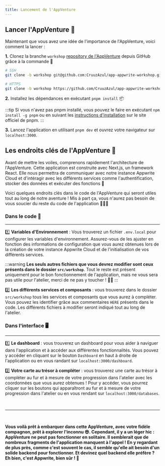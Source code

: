 ```yaml
---
title: Lancement de l'AppVenture
---
```


<Hero
title="Lancement de l'AppVenture 🚀"
image="/assets/workshop/configuration/app/bay_app.jpeg"
description="Avant de partir à la découverte des trésors cachés dans le monde d'Appwrite, il est temps de préparer notre
fidèle compagnon de voyage : l'AppVenture. Elle est bien plus qu'une simple application. Elle est votre carte au trésor,
votre boussole et votre compagnon fidèle dans votre quête, vous aidant à déverrouiller les secrets de chaque destination
que nous explorerons ! 🧳 Vous n'avez pas besoin de la maîtriser entièrement pour avancer, mais comprenez qu'elle sera là
quand vous aurez besoin d'elle !"
/>

## Lancer l'AppVenture 🚀

Maintenant que vous avez une idée de l'importance de l'AppVenture, voici comment la lancer :

**1.** Clonez la branche `workshop` [repository de l'AppVenture](https://github.com/CruuzAzul/app-appwrite-workshop)
depuis GitHub grâce à la commande 🥳

```bash
# SSH
git clone -b workshop git@github.com:CruuzAzul/app-appwrite-workshop.git

# HTTPS
git clone -b workshop https://github.com/CruuzAzul/app-appwrite-workshop.git
```

**2.** Installez les dépendances en exécutant `pnpm install` 📦

:::tip
Si vous n'avez pas pnpm installé, vous pouvez le faire en exécutant `npm install -g pnpm` ou en suivant les
[instructions d'installation](https://pnpm.io/fr/installation) sur le site officiel de pnpm.
:::

**3.** Lancez l'application en utilisant `pnpm dev` et ouvrez votre navigateur sur `localhost:3000`.

## Les endroits clés de l'AppVenture 🔑

Avant de mettre les voiles, comprenons rapidement l'architecture de l'AppVenture. Cette application est construite avec
Next.js, un framework React. Elle nous permettra de communiquer avec notre instance Appwrite Cloud et d'intéragir avec
les différents services comme l'authentification, stocker des données et exécuter des fonctions 📂

Voici quelques endroits clés dans le code de l'AppVenture qui seront utiles tout au long de notre aventure ! Mis à part
ça, vous n'aurez pas besoin de vous soucier du reste du code de l'application 🧑🏼‍💻

### Dans le code 📝
---

1️⃣ **Variables d'Environnement** : Vous trouverez un fichier `.env.local` pour configurer les variables d'environnement.
   Assurez-vous de les ajuster en fonction des informations de configuration que vous aurez obtenues lors de la création
   de votre instance Appwrite Cloud et de l'initialisation de vos différents services.

:::warning
**Les seuls autres fichiers que vous devrez modifier sont ceux présents dans le dossier `src/workshop`**. Tout le reste
est présent uniquement pour le bon fonctionnement de l'application, mais ne vous sera pas utile pour l'atelier, merci de
ne pas y toucher ! 🙏🏼
:::

2️⃣ **Les différents services et composants** : vous trouverez dans le dossier `src/workshop` tous les services
   et composants que vous aurez à compléter. Vous pouvez les identifier grâce aux commentaires `HERE` présents dans le
   code. Les différents fichiers à modifier seront indiqué tout au long de l'atelier.

### Dans l'interface 🖥️
---

1️⃣ **Le dashboard** : vous trouverez un dashboard pour vous aider à naviguer dans l'application et à accéder aux
   différentes fonctionnalités. Vous pouvez y accéder en cliquant sur le bouton `Dashboard` en haut à droite de
   l'application ou en vous randant sur `localhost:3000/dashboard`.

2️⃣ **Votre carte au trésor à compléter** : vous trouverez une carte au trésor à compléter au fur et à mesure de votre
   progression dans l'atelier avec les coordonnées que vous aurez obtenues ! Pour y accéder, vous pourrez cliquer sur
   les boutons qui apparaîtront au fur et à mesure de votre progression dans l'atelier ou en vous rendant
   sur `localhost:3000/databases`.

<br/>

---
<br/>

**Vous voilà prêt à embarquer dans cette AppVenture, avec votre fidèle compagnon, prêt à explorer l'inconnu 😎.
Cependant, il y a un léger hic : AppVenture ne peut pas fonctionner en solitaire. Il semblerait que de nombreux
fragments de l'application manquent à l'appel ! En y regardant de plus près, comme c'est souvent le cas, il semble
qu'elle ait besoin d'un solide backend pour fonctionner. Et devinez quel backend elle préfère ? Eh bien, c'est Appwrite,
bien sûr ! 🤔**
